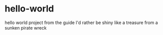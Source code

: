 # hello-world
hello world project from the guide
I'd rather be shiny like a treasure from a sunken pirate wreck
